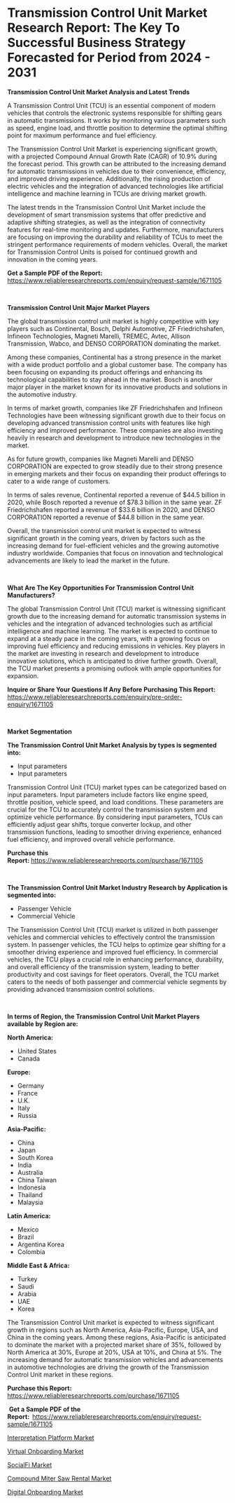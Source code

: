 <p><h1>Transmission Control Unit Market Research Report: The Key To Successful Business Strategy Forecasted for Period from 2024 - 2031</h1></p><p><strong>Transmission Control Unit Market Analysis and Latest Trends</strong></p>
<p><p>A Transmission Control Unit (TCU) is an essential component of modern vehicles that controls the electronic systems responsible for shifting gears in automatic transmissions. It works by monitoring various parameters such as speed, engine load, and throttle position to determine the optimal shifting point for maximum performance and fuel efficiency.</p><p>The Transmission Control Unit Market is experiencing significant growth, with a projected Compound Annual Growth Rate (CAGR) of 10.9% during the forecast period. This growth can be attributed to the increasing demand for automatic transmissions in vehicles due to their convenience, efficiency, and improved driving experience. Additionally, the rising production of electric vehicles and the integration of advanced technologies like artificial intelligence and machine learning in TCUs are driving market growth.</p><p>The latest trends in the Transmission Control Unit Market include the development of smart transmission systems that offer predictive and adaptive shifting strategies, as well as the integration of connectivity features for real-time monitoring and updates. Furthermore, manufacturers are focusing on improving the durability and reliability of TCUs to meet the stringent performance requirements of modern vehicles. Overall, the market for Transmission Control Units is poised for continued growth and innovation in the coming years.</p></p>
<p><strong>Get a Sample PDF of the Report:&nbsp;</strong> <a href="https://www.reliableresearchreports.com/enquiry/request-sample/1671105">https://www.reliableresearchreports.com/enquiry/request-sample/1671105</a></p>
<p>&nbsp;</p>
<p><strong>Transmission Control Unit Major Market Players</strong></p>
<p><p>The global transmission control unit market is highly competitive with key players such as Continental, Bosch, Delphi Automotive, ZF Friedrichshafen, Infineon Technologies, Magneti Marelli, TREMEC, Avtec, Allison Transmission, Wabco, and DENSO CORPORATION dominating the market.</p><p>Among these companies, Continental has a strong presence in the market with a wide product portfolio and a global customer base. The company has been focusing on expanding its product offerings and enhancing its technological capabilities to stay ahead in the market. Bosch is another major player in the market known for its innovative products and solutions in the automotive industry.</p><p>In terms of market growth, companies like ZF Friedrichshafen and Infineon Technologies have been witnessing significant growth due to their focus on developing advanced transmission control units with features like high efficiency and improved performance. These companies are also investing heavily in research and development to introduce new technologies in the market.</p><p>As for future growth, companies like Magneti Marelli and DENSO CORPORATION are expected to grow steadily due to their strong presence in emerging markets and their focus on expanding their product offerings to cater to a wide range of customers.</p><p>In terms of sales revenue, Continental reported a revenue of $44.5 billion in 2020, while Bosch reported a revenue of $78.3 billion in the same year. ZF Friedrichshafen reported a revenue of $33.6 billion in 2020, and DENSO CORPORATION reported a revenue of $44.8 billion in the same year.</p><p>Overall, the transmission control unit market is expected to witness significant growth in the coming years, driven by factors such as the increasing demand for fuel-efficient vehicles and the growing automotive industry worldwide. Companies that focus on innovation and technological advancements are likely to lead the market in the future.</p></p>
<p>&nbsp;</p>
<p><strong>What Are The Key Opportunities For Transmission Control Unit Manufacturers?</strong></p>
<p><p>The global Transmission Control Unit (TCU) market is witnessing significant growth due to the increasing demand for automatic transmission systems in vehicles and the integration of advanced technologies such as artificial intelligence and machine learning. The market is expected to continue to expand at a steady pace in the coming years, with a growing focus on improving fuel efficiency and reducing emissions in vehicles. Key players in the market are investing in research and development to introduce innovative solutions, which is anticipated to drive further growth. Overall, the TCU market presents a promising outlook with ample opportunities for expansion.</p></p>
<p><strong>Inquire or Share Your Questions If Any Before Purchasing This Report:</strong> <a href="https://www.reliableresearchreports.com/enquiry/pre-order-enquiry/1671105">https://www.reliableresearchreports.com/enquiry/pre-order-enquiry/1671105</a></p>
<p>&nbsp;</p>
<p><strong>Market Segmentation</strong></p>
<p><strong>The Transmission Control Unit Market Analysis by types is segmented into:</strong></p>
<p><ul><li>Input parameters</li><li>Input parameters</li></ul></p>
<p><p>Transmission Control Unit (TCU) market types can be categorized based on input parameters. Input parameters include factors like engine speed, throttle position, vehicle speed, and load conditions. These parameters are crucial for the TCU to accurately control the transmission system and optimize vehicle performance. By considering input parameters, TCUs can efficiently adjust gear shifts, torque converter lockup, and other transmission functions, leading to smoother driving experience, enhanced fuel efficiency, and improved overall vehicle performance.</p></p>
<p><strong>Purchase this Report:&nbsp;</strong><a href="https://www.reliableresearchreports.com/purchase/1671105">https://www.reliableresearchreports.com/purchase/1671105</a></p>
<p>&nbsp;</p>
<p><strong>The Transmission Control Unit Market Industry Research by Application is segmented into:</strong></p>
<p><ul><li>Passenger Vehicle</li><li>Commercial Vehicle</li></ul></p>
<p><p>The Transmission Control Unit (TCU) market is utilized in both passenger vehicles and commercial vehicles to effectively control the transmission system. In passenger vehicles, the TCU helps to optimize gear shifting for a smoother driving experience and improved fuel efficiency. In commercial vehicles, the TCU plays a crucial role in enhancing performance, durability, and overall efficiency of the transmission system, leading to better productivity and cost savings for fleet operators. Overall, the TCU market caters to the needs of both passenger and commercial vehicle segments by providing advanced transmission control solutions.</p></p>
<p>&nbsp;</p>
<p><strong>In terms of Region, the Transmission Control Unit Market Players available by Region are:</strong></p>
<p>
    <p> <strong> North America: </strong>
        <ul>
            <li>United States</li>
            <li>Canada</li>
        </ul>
        </p> 
    <p> <strong> Europe: </strong>
        <ul>
            <li>Germany</li>
            <li>France</li>
            <li>U.K.</li>
            <li>Italy</li>
            <li>Russia</li>
        </ul>
        </p> 
    <p> <strong> Asia-Pacific: </strong>
        <ul>
            <li>China</li>
            <li>Japan</li>
            <li>South Korea</li>
            <li>India</li>
            <li>Australia</li>
            <li>China Taiwan</li>
            <li>Indonesia</li>
            <li>Thailand</li>
            <li>Malaysia</li>
        </ul>
        </p> 
    <p> <strong> Latin America: </strong>
        <ul>
            <li>Mexico</li>
            <li>Brazil</li>
            <li>Argentina Korea</li>
            <li>Colombia</li>
        </ul>
        </p> 
    <p> <strong> Middle East & Africa: </strong>
        <ul>
            <li>Turkey</li>
            <li>Saudi</li>
            <li>Arabia</li>
            <li>UAE</li>
            <li>Korea</li>
        </ul>
    </p>
    </p>
<p><p>The Transmission Control Unit market is expected to witness significant growth in regions such as North America, Asia-Pacific, Europe, USA, and China in the coming years. Among these regions, Asia-Pacific is anticipated to dominate the market with a projected market share of 35%, followed by North America at 30%, Europe at 20%, USA at 10%, and China at 5%. The increasing demand for automatic transmission vehicles and advancements in automotive technologies are driving the growth of the Transmission Control Unit market in these regions.</p></p>
<p><strong>Purchase this Report: </strong><a href="https://www.reliableresearchreports.com/purchase/1671105">https://www.reliableresearchreports.com/purchase/1671105</a></p>
<p>&nbsp;<strong>Get a Sample PDF of the Report:&nbsp;&nbsp;</strong><a href="https://www.reliableresearchreports.com/enquiry/request-sample/1671105">https://www.reliableresearchreports.com/enquiry/request-sample/1671105</a></p>
<p><strong></strong></p>
<p><p><a href="https://medium.com/@rubencarter5756/interpretation-platform-market-comprehensive-assessment-by-type-application-and-geography-02d80b92b260">Interpretation Platform Market</a></p><p><a href="https://medium.com/@tomazemlak97885/virtual-onboarding-market-comprehensive-assessment-by-type-application-and-geography-929b2ca1cdfc">Virtual Onboarding Market</a></p><p><a href="https://medium.com/@v8581137/socialfi-market-insights-into-market-cagr-market-trends-and-growth-strategies-ca5ae4170f95">SocialFi Market</a></p><p><a href="https://medium.com/@rubencarter5756/compound-miter-saw-rental-nbsp-market-focuses-on-market-share-size-and-projected-forecast-till-5cb7d14ceea8">Compound Miter Saw Rental Market</a></p><p><a href="https://medium.com/@tomazemlak97885/digital-onboarding-market-analysis-its-cagr-market-segmentation-and-global-industry-overview-1f50eeec91e4">Digital Onboarding Market</a></p></p>